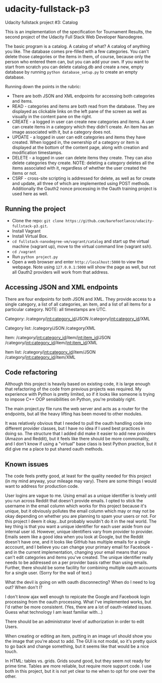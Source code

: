 # udacity-fullstack-p3
Udacity fullstack project #3: Catalog

This is an implementation of the specification for Tournament Results, the second project of the Udacity Full Stack Web Developer Nanodegree.

The basic program is a catalog. A catalog of what? A catalog of anything you like. The database comes pre-filled with a few categories. You can't delete those categories or the items in them, of course, because only the person who entered them can, but you can add your own. If you want to start from scratch you can delete catalog.db and create a new, empty database by running `python database_setup.py` to create an empty database.

Running down the points in the rubric:

* There are both JSON and XML endpoints for accessing both categories and items.
* READ - categories and items are both read from the database. They are displayed as clickable links on the left pane of the screen as well as visually in the content pane on the right.
* CREATE - a logged in user can create new categories and items. A user can create items in a category which they didn't create. An item has an image associated with it, but a category does not.
* UPDATE - a logged in user can edit categories and items they have created. When logged in, the ownership of a category or item is displayed at the bottom of the content page, along with creation and modification timestamps.
* DELETE - a logged in user can delete items they create. They can also delete categories they create. NOTE: deleting a category deletes all the items associated with it, regardless of whether the user created the items or not.
* CSRF - cross-site scripting is addressed for delete, as well as for create and update, all three of which are implemented using POST methods. Additionally the Oauth2 nonce processing in the Oauth training project is used here as well.

## Running the project

* Clone the repo: `git clone https://github.com/barefootlance/udacity-fullstack-p3.git`.
* Install Vagrant
* Install Virtual Box.
* `cd fullstack-nanodegree-vm/vagrant/catalog` and start up the virtual machine (vagrant up), move to the virtual command line (vagrant ssh).
* `cd /vagrant`
* Run `python project.py`
* Open a web browser and enter `http://localhost:5000` to view the webpage. Note using `127.0.0.1:5000` will show the page as well, but not all Oauth2 providers will work from that address.

## Accessing JSON and XML endpoints

There are four endpoints for both JSON and XML. They provide access to a single category, a list of all categories, an item, and a list of all items for a particular category. NOTE: all timestamps are UTC.

Category:
  /category/<int:category_id>/JSON
  /category/<int:category_id>/XML

Category list:
  /category/JSON
  /category/XML

Item:
  /category/<int:category_id>/item/<int:item_id>/JSON
  /category/<int:category_id>/item/<int:item_id>/XML

Item list:
  /category/<int:category_id>/item/JSON
  /category/<int:category_id>/item/XML

## Code refactoring

Although this project is heavily based on existing code, it is large enough that refactoring of the code from previous projects was required. My experience with Python is pretty limited, so if it looks like someone is trying to impose C++ OOP sensibilities on Python, you're probably right.

The main project.py file runs the web server and acts as a router for the endpoints, but all the heavy lifting has been moved to other modules.

It was relatively obvious that I needed to pull the oauth handling code into different provider classes, but I have no idea if I used best practices in doing so. The structure that I added did make it easier to add new providers (Amazon and Reddit), but it feels like there should be more commonality, and I don't know if using a "virtual" base class is best Python practice, but it did give me a place to put shared oauth methods.

## Known issues

The code feels pretty good, at least for the quality needed for this project (in my mind anyway, your mileage may vary). There are some things I would want to address for production code.

User logins are vague to me. Using email as a unique identifier is lovely until you run across Reddit that doesn't provide emails. I opted to stick the username in the email column which works for this project because it's unique, but it obviously pollutes the email column which may or may not be okay depending on whether you are planning to spam your users or not. For this project I deem it okay...but probably wouldn't do it in the real world. The key thing is that you want a unique identifier for each user aside from our internal user id. However, unique identifiers vary from provider to provider. Emails seem like a good idea when you look at Google, but the Reddit doesn't have one, and it looks like GitHub has multiple emails for a single acccount, and I believe you can change your primary email for Facebook - and in the current implementation, changing your email means that you can't edit categories and items you've created. The unique identifier really needs to be addressed on a per provider basis rather than using emails. Further, there should be some facility for combining multiple oauth accounts for a single user. (Sorry for the wall of text.)

What the devil is going on with oauth disconnecting? When do I need to log out? When don't I?

I don't know ajax well enough to repicate the Google and Facebook login processing from the oauth processing. What I've implemented works, but I'd rather be more consistent. (Yes, there are a lot of oauth-related issues. Guess what technology I am least familiar with...)

There should be an administrator level of authorization in order to edit Users.

When creating or editing an item, putting in an image url should show you the image that you're about to add. The GUI is not modal, so it's pretty quick to go back and change something, but it seems like that would be a nice touch.

In HTML: tables vs. grids. Grids sound good, but they seem not ready for prime time. Tables are more reliable, but require more support code. I use both in this project, but it is not yet clear to me when to opt for one over the other.
